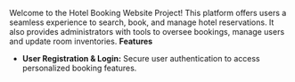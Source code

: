 Welcome to the Hotel Booking Website Project! This platform offers users a seamless experience to search, book, and manage hotel reservations. It also provides administrators with tools to oversee bookings, manage users and update room inventories.
**Features**
- **User Registration & Login:** Secure user authentication to access personalized booking features.

